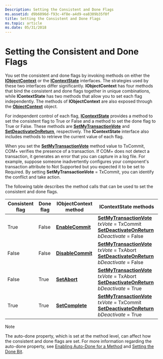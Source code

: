 ```yaml
---
Description: Setting the Consistent and Done Flags
ms.assetid: d9b6096d-f93c-4f8e-a4d9-ea8309b35f0f
title: Setting the Consistent and Done Flags
ms.topic: article
ms.date: 05/31/2018
---
```


# Setting the Consistent and Done Flags

You set the consistent and done flags by invoking methods on either the [**IObjectContext**](/windows/desktop/api/ComSvcs/nn-comsvcs-iobjectcontext) or the [**IContextState**](/windows/desktop/api/ComSvcs/nn-comsvcs-icontextstate) interfaces. The strategies used by these two interfaces differ significantly. **IObjectContext** has four methods that bind the consistent and done flags together in unique combinations, while **IContextState** has two methods that allow you to set each flag independently. The methods of **IObjectContext** are also exposed through the [**ObjectContext**](/windows/desktop/api/ComSvcs/nn-comsvcs-objectcontext) object.

For independent control of each flag, [**IContextState**](/windows/desktop/api/ComSvcs/nn-comsvcs-icontextstate) provides a method to set the consistent flag to True or False and a method to set the done flag to True or False. These methods are [**SetMyTransactionVote**](/windows/desktop/api/ComSvcs/nf-comsvcs-icontextstate-setmytransactionvote) and [**SetDeactivateOnReturn**](/windows/desktop/api/ComSvcs/nf-comsvcs-icontextstate-setdeactivateonreturn), respectively. The **IContextState** interface also includes methods to retrieve the current value of each flag.

When you set the [**SetMyTransactionVote**](/windows/desktop/api/ComSvcs/nf-comsvcs-icontextstate-setmytransactionvote) method value to TxCommit, COM+ verifies the presence of a transaction. If COM+ does not detect a transaction, it generates an error that you can capture in a log file. For example, suppose someone inadvertently configures your component's transaction attribute to Not Supported but you expected it to be set to Required. By setting **SetMyTransactionVote** = TxCommit, you can identify the conflict and take action.

The following table describes the method calls that can be used to set the consistent and done flags.



| Consistent flag  | Done flag        | IObjectContext method                                            | IContextState methods                                                                                                                                                                                    |
|------------------|------------------|------------------------------------------------------------------|----------------------------------------------------------------------------------------------------------------------------------------------------------------------------------------------------------|
| True<br/>  | False<br/> | [**EnableCommit**](/windows/desktop/api/ComSvcs/nf-comsvcs-iobjectcontext-enablecommit)<br/>   | [**SetMyTransactionVote**](/windows/desktop/api/ComSvcs/nf-comsvcs-icontextstate-setmytransactionvote) *txVote* = TxCommit <br/> [**SetDeactivateOnReturn**](/windows/desktop/api/ComSvcs/nf-comsvcs-icontextstate-setdeactivateonreturn) *bDeactivate* = False<br/> |
| False<br/> | False<br/> | [**DisableCommit**](/windows/desktop/api/ComSvcs/nf-comsvcs-iobjectcontext-disablecommit)<br/> | [**SetMyTransactionVote**](/windows/desktop/api/ComSvcs/nf-comsvcs-icontextstate-setmytransactionvote) *txVote* = TxAbort <br/> [**SetDeactivateOnReturn**](/windows/desktop/api/ComSvcs/nf-comsvcs-icontextstate-setdeactivateonreturn) *bDeactivate* = False<br/>  |
| False<br/> | True<br/>  | [**SetAbort**](/windows/desktop/api/ComSvcs/nf-comsvcs-iobjectcontext-setabort)<br/>           | [**SetMyTransactionVote**](/windows/desktop/api/ComSvcs/nf-comsvcs-icontextstate-setmytransactionvote) *txVote* = TxAbort <br/> [**SetDeactivateOnReturn**](/windows/desktop/api/ComSvcs/nf-comsvcs-icontextstate-setdeactivateonreturn) *bDeactivate* = True<br/>   |
| True<br/>  | True<br/>  | [**SetComplete**](/windows/desktop/api/ComSvcs/nf-comsvcs-iobjectcontext-setcomplete)<br/>     | [**SetMyTransactionVote**](/windows/desktop/api/ComSvcs/nf-comsvcs-icontextstate-setmytransactionvote) *txVote* = TxCommit <br/>[**SetDeactivateOnReturn**](/windows/desktop/api/ComSvcs/nf-comsvcs-icontextstate-setdeactivateonreturn) *bDeactivate* = True              |



 

> [!Note]  
> The auto-done property, which is set at the method level, can affect how the consistent and done flags are set. For more information regarding the auto-done property, see [Enabling Auto-Done for a Method](enabling-auto-done-for-a-method.md) and [Setting the Done Bit](setting-the-done-bit.md).

 

 

 




